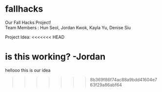 # fallhacks

Our Fall Hacks Project!
<br>
Team Members : 
Hun Seol, Jordan Kwok, Kayla Yu, Denise Siu

Project Idea:
<<<<<<< HEAD

is this working? -Jordan
=======
hellooo this is our idea
>>>>>>> 8b369f86f74ac88a9bdd41604e763f29a86abf64
